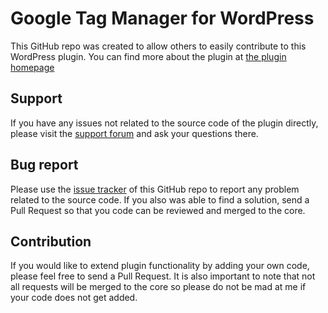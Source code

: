 Google Tag Manager for WordPress
================================
This GitHub repo was created to allow others to easily contribute to this WordPress plugin. You can find more about the plugin at [the plugin homepage](https://duracelltomi.com/)

Support
-------
If you have any issues not related to the source code of the plugin directly, please visit the [support forum](https://wordpress.org/plugins/duracelltomi-google-tag-manager/) and ask your questions there.

Bug report
----------
Please use the [issue tracker](https://github.com/duracelltomi/gtm4wp/issues/new) of this GitHub repo to report any problem related to the source code. If you also was able to find a solution, send a Pull Request so that you code can be reviewed and merged to the core.

Contribution
------------
If you would like to extend plugin functionality by adding your own code, please feel free to send a Pull Request. It is also important to note that not all requests will be merged to the core so please do not be mad at me if your code does not get added.
